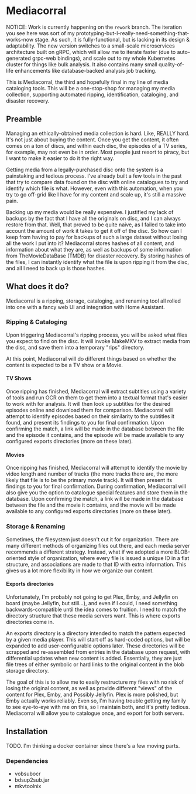# Mediacorral

NOTICE: Work is currently happening on the `rework` branch. The iteration you see here was sort of my prototyping-but-I-really-need-something-that-works-now stage. As such, it is fully-functional, but is lacking in its design & adaptability. The new version switches to a small-scale microservices architecture built on gRPC, which will allow me to iterate faster (due to auto-generated grpc-web bindings), and scale out to my whole Kubernetes cluster for things like bulk analysis. It also contains many small quality-of-life enhancements like database-backed analysis job tracking.

This is Mediacorral, the third and hopefully final in my line of media cataloging tools. This will be a one-stop-shop for managing my media collection, supporting automated ripping, identification, cataloging, and disaster recovery.

## Preamble

Managing an ethically-obtained media collection is hard. Like, REALLY hard. It's not just about buying the content. Once you get the content, it often comes on a ton of discs, and within each disc, the episodes of a TV series, for example, may not even be in order. Most people just resort to piracy, but I want to make it easier to do it the right way.

Getting media from a legally-purchased disc onto the system is a painstaking and tedious process. I've already built a few tools in the past that try to compare data found on the disc with online catalogues to try and identify which file is what. However, even with this automation, when you try to go off-grid like I have for my content and scale up, it's still a massive pain.

Backing up my media would be really expensive. I justified my lack of backups by the fact that I have all the originals on disc, and I can always restore from that. Well, that proved to be quite naive, as I failed to take into account the amount of work it takes to get it off of the disc. So how can I keep from having to pay for backups of such a large dataset without losing all the work I put into it? Mediacorral stores hashes of all content, and information about what they are, as well as backups of some information from TheMovieDataBase (TMDB) for disaster recovery. By storing hashes of the files, I can instantly identify what the file is upon ripping it from the disc, and all I need to back up is those hashes.


## What does it do?

Mediacorral is a ripping, storage, cataloging, and renaming tool all rolled into one with a fancy web UI and integration with Home Assistant.

### Ripping & Cataloging

Upon triggering Mediacorral's ripping process, you will be asked what files you expect to find on the disc. It will invoke MakeMKV to extract media from the disc, and save them into a temporary "rips" directory.

At this point, Mediacorral will do different things based on whether the content is expected to be a TV show or a Movie.

#### TV Shows

Once ripping has finished, Mediacorral will extract subtitles using a variety of tools and run OCR on them to get them into a textual format that's easier to work with for analysis. It will then look up subtitles for the desired episodes online and download them for comparison. Mediacorral will attempt to identify episodes based on their similarity to the subtitles it found, and present its findings to you for final confirmation. Upon confirming the match, a link will be made in the database between the file and the episode it contains, and the episode will be made available to any configured exports directories (more on these later).

#### Movies

Once ripping has finished, Mediacorral will attempt to identify the movie by video length and number of tracks (the more tracks there are, the more likely that file is to be the primary movie track). It will then present its findings to you for final confirmation. During confirmation, Mediacorral will also give you the option to catalogue special features and store them in the database. Upon confirming the match, a link will be made in the database between the file and the movie it contains, and the movie will be made available to any configured exports directories (more on these later).

### Storage & Renaming

Sometimes, the filesystem just doesn't cut it for organization. There are many different methods of organizing files out there, and each media server recommends a different strategy. Instead, what if we adopted a more BLOB-oriented style of organization, where every file is issued a unique ID in a flat structure, and associations are made to that ID with extra information. This gives us a lot more flexibility in how we organize our content.

#### Exports directories

Unfortunately, I'm probably not going to get Plex, Emby, and Jellyfin on board (maybe Jellyfin, but still...), and even if I could, I need something backwards-compatible until the idea comes to fruition. I need to match the directory structure that these media servers want. This is where exports directories come in.

An exports directory is a directory intended to match the pattern expected by a given media player. This will start off as hard-coded options, but will be expanded to add user-configurable options later. These directories will be scrapped and re-assembled from entries in the database upon request, with differential updates when new content is added. Essentially, they are just file trees of either symbolic or hard links to the original content in the blob storage directory.

The goal of this is to allow me to easily restructure my files with no risk of losing the original content, as well as provide different "views" of the content for Plex, Emby, and Possibly Jellyfin. Plex is more polished, but Emby actually works reliably. Even so, I'm having trouble getting my family to see eye-to-eye with me on this, so I maintain both, and it's pretty tedious. Mediacorral will allow you to catalogue once, and export for both servers.

## Installation

TODO. I'm thinking a docker container since there's a few moving parts.

### Dependencies

* vobsubocr
* bdsup2sub.jar
* mkvtoolnix
